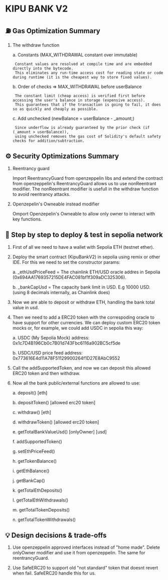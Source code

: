 # KIPU BANK V2

## ⛽ Gas Optimization Summary

1. The withdraw function
    
    a. Constants (MAX_WITHDRAWAL constant over immutable)
        
        Constant values are resolved at compile time and are embedded directly into the bytecode. 
        This eliminates any run-time access cost for reading state or code during runtime (it is the cheapest way to store fixed values).
    
    b. Order of checks => MAX_WITHDRAWAL before userBalance
        
        The constant limit (cheap access) is verified first before accessing the user's balance in storage (expensive access). 
        This guarantees that if the transaction is going to fail, it does so as quickly and cheaply as possible.
    
    c. Add unchecked (newBalance = userBalance - _amount;)
        
        Since underflow is already guaranteed by the prior check (if (_amount > userBalance)), 
        using unchecked removes the gas cost of Solidity's default safety checks for addition/subtraction.


## ⚙️ Security Optimizations Summary

1. Reentrancy guard 
    
    Import ReentrancyGuard from openzeppelin libs and extend the contract from openzeppelin's ReentrancyGuard allows us to use nonReentrant modifier.
    The nonReentrant modifier is usefull in the withdraw function to avoid reentrancy attacks.

2. Openzepelin's Owneable instead modifier

    Omport Openzepelin's Owneable to allow only owner to interact with key functions.


## 🛫 Step by step to deploy & test in sepolia network

1. First of all we need to have a wallet with Sepolia ETH (testnet ether).

2. Deploy the smart contract (KipuBankV2) in sepolia using remix or other IDE. For this we need to set the constructor params:
    
    a. _ethUsdPriceFeed = The chainlink ETH/USD oracle addres in Sepolia (0x694AA1769357215DE4FAC081bf1f309aDC325306).
    
    b. _bankCapUsd = The capacity bank limit in USD. E.g 10000 USD. (using 8 decimals internally, as Chainlink does)

3. Now we are able to deposit or withdraw ETH, handling the bank total value in usd.

4. Then we need to add a ERC20 token with the correspoding oracle to have support for other currencies.  We can deploy custom ERC20 token mocks or, for example, we could add USDC in sepolia this way:
    
    a. USDC (My Sepolia Mock) address: 0x1c7D4B196Cb0c7B01d743Fbc6116a902BC5cf5de
   
    b. USDC/USD price feed address: 0x773616E4d11A78F51129900264f1D27E8AbC9552
    
5. Call the addSupportedToken, and now we can deposit this allowed ERC20 token and then withdraw.

6. Now all the bank public/external functions are allowed to use:
    
    a. deposit() [eth]
    
    b. depositToken() [allowed erc20 token]
    
    c. withdraw() [eth]
    
    d. withdrawToken() [allowed erc20 token]
    
    e. getTotalBankValueUsd() [onlyOwner] [usd]
    
    f. addSupportedToken()
    
    g. setEthPriceFeed()
    
    h. getTokenBalance()
    
    i. getEthBalance()
    
    j. getBankCap()
    
    k. getTotalEthDeposits()
    
    l. getTotalEthWithdrawals()
    
    m. getTotalTokenDeposits()
    
    n. getTotalTokenWithdrawals()


## 💡 Design decisions & trade-offs

1. Use openzeppelin approved interfaces instead of "home made". Delete onlyOwner modifier and use it from openzeppelin. The same for reentrancyGuard.
    
2. Use SafeERC20 to support old "not standard" token that doesnt revert when fail. SafeERC20 handle this for us.
